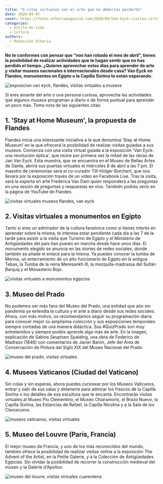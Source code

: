 ```yaml
---
title: "5 citas virtuales con el arte que no deberías perderte"
date: 2020-04-07
cover: https://fotos.etheriamagazine.com/2020/04/Van-Eyck-visitas-virtuales.jpg
categories: 
  - estilo-de-vida
  - cultura
authors: 
  - Redacción Etheria
---
```


**No te conformes con pensar que “nos han robado el mes de abril”, tienes la posibilidad 
de realizar actividades que te hagan sentir que no has perdido el tiempo. ¿Quieres 
aprovechar estos días para aprender de arte y visitar museos nacionales e 
internacionales desde casa? Van Eyck en Flandes, monumentos en Egipto o la Capilla 
Sixtina te están esperando.** 

![exposicion van eyck, flandes, visitas virtuales a museos](https://fotos.etheriamagazine.com/2020/04/Portret-van-Margareta-van-Eyck.jpg "Retrato de Margareta van Eyck, 1439. © Musea Brugge, www.lukasweb.be – Art in Flanders, foto Hugo Maertens")

Si eres amante del arte o una persona curiosa, aprovecha las actividades que algunos 
museos programan a diario o de forma puntual para aprender un poco más. Toma nota de las 
siguientes citas: 

## 1\. 'Stay at Home Museum', la propuesta de Flandes

Flandes inicia una interesante iniciativa a la que denomina ‘Stay at Home Museum’ en la 
que ofrecerá la posibilidad de realizar visitas guiadas a sus museos. Comienza con una 
visita virtual guiada a la exposición 'Van Eyck: una revolución óptica', que reúne por 
primera vez la mitad de las obras de Jan Van Eyck. Esta muestra, que se encuentra en el 
Museo de Bellas Artes de Gante, abrirá sus puertas virtuales el miércoles 8 de abril a 
las 7 pm. El maestro de ceremonias será el co-curador Till-Holger Borchert, que nos 
llevará por la exposición través de un vídeo en Facebook Live. Tras la visita, será la 
experta en arte Frederica Van Dam quien responderá a las preguntas en una sesión de 
preguntas y respuestas en vivo. También podrás verlo en la página de YouTube de Flandes. 

![visitas virtuales museos flandes, van eyck](https://fotos.etheriamagazine.com/2020/04/Van-Eyck-visitas-virtuales.jpg "Visitas virtuales a la exposición 'Van Eyck, una revolución óptica'.")

## 2\. Visitas virtuales a monumentos en Egipto

Tanto si eres un admirador de la cultura faraónica como si tienes interés en aprender 
sobre la misma, te interesa estar pendiente cada día a las 7 de la tarde para asistir a 
la visita que Turismo de Egipto y el Ministerio de Antigüedades del país han puesto en 
marcha desde hace unos días. El monumento elegido se anuncia en las stories de redes 
sociales, donde también se añade el enlace para la misma. Ya puedes conocer la tumba de 
Menna, un enterramiento de un alto funcionario de Egipto en la antigua Tebas, la Tumba 
de la reina Meresankh III, la mezquita-madrassa del Sultán Barquq y el Monasterio Rojo. 

![visitas virtuales a monumentos egipcios](https://fotos.etheriamagazine.com/2020/04/visita-virtual-museos-egipto.jpg "Visitas virtuales a monumentos egipcios.")

## 3\. Museo del Prado

No podemos ser más fans del Museo del Prado, una entidad que aún sin pandemia ya 
extendía la cultura y el arte a diario desde sus redes sociales. Ahora, con más motivo, 
os recomendamos seguir su programación diaria para conocer mejor su amplísima colección 
y sus exposiciones temporales siempre contadas de una manera didáctica. Sus #QuizPrado 
son muy entretenidos y siempre podéis aprende algo más de arte. En la imagen, 
explicación de Sabina Seupham Spalding, una obra de Federico de Madrazo (1846) con 
comentarios de Javier Barón, Jefe del Área de Conservación de Pintura del Siglo XIX del 
Museo Nacional del Prado. 

![museo del prado, visitas virtuales](https://fotos.etheriamagazine.com/2020/04/museo-el-prado.jpg "Obra comentada: 'Sabina Seupham Spalding'. © Museo del Prado")

## 4\. Museos Vaticanos (Ciudad del Vaticano)

Sin colas y sin esperas, ahora puedes curiosear por los Museos Vaticanos, entrar y salir 
de sus salas y detenerte para admirar los frescos de la Capilla Sixtina o los detalles 
de esa escultura que te encanta. Encontrarás visitas virtuales al Museo Pío Clementino, 
el Museo Chiaramonti, el Brazo Nuevo, la Capilla Sixtina, las Estancias de Rafael, la 
Capilla Nicolina y a la Sala de los Claroscuros. 

![museos vaticanos, visitas virtuales](https://fotos.etheriamagazine.com/2020/04/museos-vaticanos.jpg "Visitas virtuales a los Museos Vaticanos.")

## 5\. Museo del Louvre (París, Francia)

El mejor museo de Francia, y uno de los más reconocidos del mundo, también ofrece la 
posibilidad de realizar visitas online a la exposición The Advent of the Artist, en la 
Petite Galerie, y a la Colección de Antigüedades Egipcias. Sin olvidar la posibilidad de 
recorrer la construcción medieval del museo y la Galerie d'Apollon. 

![museo del louvre, visitas virtuales cuarentena](https://fotos.etheriamagazine.com/2020/04/visita-virtual-louvre.jpg "Visitas virtuales al Museo del Louvre (París).")
